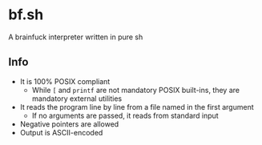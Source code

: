 # bf.sh

A brainfuck interpreter written in pure sh

## Info

- It is 100% POSIX compliant
	- While `[` and `printf` are not mandatory POSIX built-ins, they are mandatory external utilities
- It reads the program line by line from a file named in the first argument
	- If no arguments are passed, it reads from standard input
- Negative pointers are allowed
- Output is ASCII-encoded
